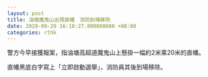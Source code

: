 ```yaml
---
layout: post
title: 油塘魔鬼山出現直幡　消防到場移除
date: 2020-09-20 16:10:27.000000000 +08:00
categories: rthk
---
```


警方今早接獲報案，指油塘高超道魔鬼山上懸掛一幅約2米乘20米的直幡。

直幡黑底白字寫上「立即啟動選舉」，消防員其後到場移除。
